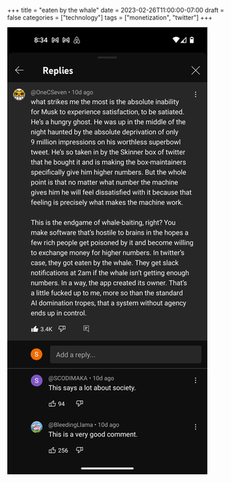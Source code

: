 +++
title = "eaten by the whale"
date = 2023-02-26T11:00:00-07:00
draft = false
categories = ["technology"]
tags = ["monetization", "twitter"]
+++

![](./whale.png)